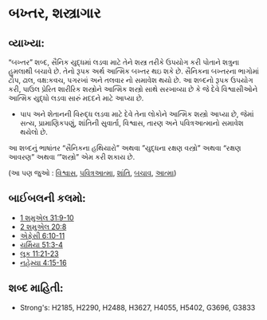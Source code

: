 # બખ્તર, શસ્ત્રાગાર

## વ્યાખ્યા: 

“બખ્તર” શબ્દ, સૈનિક યુદ્ધમાં લડવા માટે તેને શસ્ત્ર તરીકે ઉપયોગ કરી પોતાને શત્રુના હુમલાથી બચાવે છે.
તેનો રૂપક અર્થ આત્મિક બખ્તર થઇ શકે છે.
સૈનિકના બખ્તરના ભાગોમાં ટોપ, ઢાલ, વક્ષ:કવચ, પગરખાં અને તલવાર નો સમાવેશ થયો છે.
આ શબ્દનો રૂપક ઉપયોગ કરી, પાઉલ પ્રેરિત શારીરિક શસ્ત્રોને આત્મિક શસ્ત્રો સાથે સરખાવ્યા છે કે જે દેવે વિશ્વાસીઓને આત્મિક યુદ્ધો લડવા સારું મદદને માટે આપ્યા છે.

* પાપ અને શેતાનની વિરુદ્ધ લડવા માટે દેવે તેના લોકોને આત્મિક શસ્ત્રો આપ્યા છે, જેમાં સત્ય, પ્રામાણિકપણું, શાંતિની સુવાર્તા, વિશ્વાસ, તારણ અને પવિત્રઆત્માનો સમાવેશ થયેલો છે.

આ શબ્દનું ભાષાંતર “સૈનિકના હથિયારો” અથવા ”યુદ્ધના રક્ષણ વસ્ત્રો” અથવા “રક્ષણ આવરણ” અથવા ‘”શસ્ત્રો” એમ કરી શકાય છે.

(આ પણ જુઓ : [વિશ્વાસ](../kt/faith.md), [પવિત્રઆત્મા](../kt/holyspirit.md), [શાંતિ](../other/peace.md), [બચાવ](../kt/save.md), [આત્મા](../kt/spirit.md))

## બાઈબલની કલમો: 

* [1 શમુએલ 31:9-10](rc://gu/tn/help/1sa/31/09)
* [2 શમુએલ 20:8](rc://gu/tn/help/2sa/20/08)
* [એફેસી 6:10-11](rc://gu/tn/help/eph/06/10)
* [યર્મિયા 51:3-4](rc://gu/tn/help/jer/51/03)
* [લૂક 11:21-23](rc://gu/tn/help/luk/11/21)
* [નહેમ્યા 4:15-16](rc://gu/tn/help/neh/04/15)

## શબ્દ માહિતી: 

* Strong's: H2185, H2290, H2488, H3627, H4055, H5402, G3696, G3833
